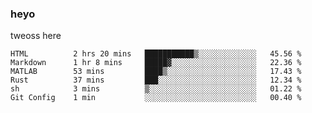 ### heyo
tweoss here

<!--START_SECTION:waka-->

```text
HTML          2 hrs 20 mins   ███████████▒░░░░░░░░░░░░░   45.56 %
Markdown      1 hr 8 mins     █████▓░░░░░░░░░░░░░░░░░░░   22.36 %
MATLAB        53 mins         ████▒░░░░░░░░░░░░░░░░░░░░   17.43 %
Rust          37 mins         ███░░░░░░░░░░░░░░░░░░░░░░   12.34 %
sh            3 mins          ▒░░░░░░░░░░░░░░░░░░░░░░░░   01.22 %
Git Config    1 min           ░░░░░░░░░░░░░░░░░░░░░░░░░   00.40 %
```

<!--END_SECTION:waka-->

<!--
**Tweoss/tweoss** is a ✨ _special_ ✨ repository because its `README.md` (this file) appears on your GitHub profile.

Here are some ideas to get you started:

- 🔭 I’m currently working on ...
- 🌱 I’m currently learning ...
- 👯 I’m looking to collaborate on ...
- 🤔 I’m looking for help with ...
- 💬 Ask me about ...
- 📫 How to reach me: ...
- 😄 Pronouns: ...
- ⚡ Fun fact: ...
-->
